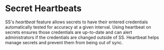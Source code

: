 [title]: # (Secret Heartbeats)
[tags]: # (Heartbeat)
[priority]: # (1800)

# Secret Heartbeats

SS's _heartbeat_ feature allows secrets to have their entered credentials automatically tested for accuracy at a given interval. Using heartbeat on secrets ensures those credentials are up-to-date and can alert administrators if the credentials are changed outside of SS. Heartbeat helps manage secrets and prevent them from being out of sync.
